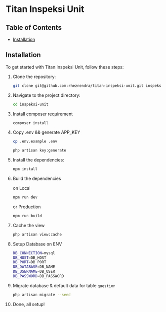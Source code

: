# Titan Inspeksi Unit

## Table of Contents

-   [Installation](#installation)

## Installation

To get started with Titan Inspeksi Unit, follow these steps:

1. Clone the repository:
    ```bash
    git clone git@github.com:rheznendra/titan-inspeksi-unit.git inspeksi-unit
    ```
2. Navigate to the project directory:
    ```bash
    cd inspeksi-unit
    ```
3. Install composer requirement
    ```bash
    composer install
    ```
4. Copy .env && generate APP_KEY
    ```bash
    cp .env.example .env
    ```
    ```bash
    php artisan key:generate
    ```
5. Install the dependencies:
    ```bash
    npm install
    ```
6. Build the dependencies

    on Local

    ```bash
    npm run dev
    ```

    or Production

    ```bash
    npm run build
    ```

7. Cache the view

    ```bash
    php artisan view:cache
    ```

8. Setup Database on ENV
    ```bash
    DB_CONNECTION=mysql
    DB_HOST=DB_HOST
    DB_PORT=DB_PORT
    DB_DATABASE=DB_NAME
    DB_USERNAME=DB_USER
    DB_PASSWORD=DB_PASSWORD
    ```
9. Migrate database & default data for table `question`
    ```bash
    php artisan migrate --seed
    ```
10. Done, all setup!
